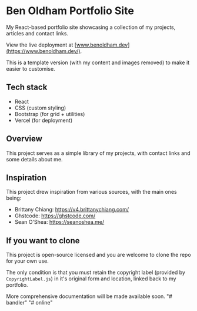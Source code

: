 # Ben Oldham Portfolio Site

My React-based portfolio site showcasing a collection of my projects, articles and contact links.

View the live deployment at [www.benoldham.dev](https://www.benoldham.dev/).

This is a template version (with my content and images removed) to make it easier to customise.


## Tech stack

- React
- CSS (custom styling)
- Bootstrap (for grid + utilities)
- Vercel (for deployment)


## Overview

This project serves as a simple library of my projects, with contact links and some details about me.  


## Inspiration

This project drew inspiration from various sources, with the main ones being:

- Brittany Chiang: https://v4.brittanychiang.com/
- Ghstcode: https://ghstcode.com/
- Sean O'Shea: https://seanoshea.me/


## If you want to clone

This project is open-source licensed and you are welcome to clone the repo for your own use. 

The only condition is that you must retain the copyright label (provided by `CopyrightLabel.js`) in it's original form and location, linked back to my portfolio.

More comprehensive documentation will be made available soon.
"# bandler" 
"# online" 
